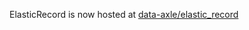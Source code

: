 ElasticRecord is now hosted at [data-axle/elastic_record](https://github.com/data-axle/elastic_record)